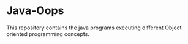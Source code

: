 # Java-Oops
This repository contains the java programs executing different Object oriented programming concepts.
